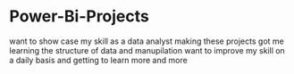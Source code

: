 # Power-Bi-Projects 
want to show case my skill as a data analyst making these projects got me learning the structure of data and manupilation want to improve my skill on a daily basis and getting to learn more and more
